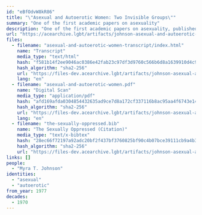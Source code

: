 ```yaml
---
id: "eBfOdvW8kR86"
title: "\"Asexual and Autoerotic Women: Two Invisible Groups\""
summary: "One of the first academic papers on asexuality"
description: "One of the first academic papers on asexuality, published as part of the book *The Sexually Oppressed*"
url: "https://acearchive.lgbt/artifacts/johnson-asexual-and-autoerotic-women"
files:
  - filename: "asexual-and-autoerotic-women-transcript/index.html"
    name: "Transcript"
    media_type: "text/html"
    hash: "f581b14f2ee9046ac0386e42fab23c97df3d9760c566b6d8a1639910d4c93055"
    hash_algorithm: "sha2-256"
    url: "https://files-dev.acearchive.lgbt/artifacts/johnson-asexual-and-autoerotic-women/asexual-and-autoerotic-women-transcript/index.html"
    lang: "en"
  - filename: "asexual-and-autoerotic-women.pdf"
    name: "Digital Scan"
    media_type: "application/pdf"
    hash: "afd169afda0304854432635ad9ce7d8a172cf337116b8ac95aa4f6743e143da1"
    hash_algorithm: "sha2-256"
    url: "https://files-dev.acearchive.lgbt/artifacts/johnson-asexual-and-autoerotic-women/asexual-and-autoerotic-women.pdf"
    lang: "en"
  - filename: "the-sexually-oppressed.bib"
    name: "The Sexually Oppressed (Citation)"
    media_type: "text/x-bibtex"
    hash: "28ec66f72197a92adc20bf2f437bf3760825bf90c4b07bce39111cb9a4b361e7"
    hash_algorithm: "sha2-256"
    url: "https://files-dev.acearchive.lgbt/artifacts/johnson-asexual-and-autoerotic-women/the-sexually-oppressed.bib"
links: []
people:
  - "Myra T. Johnson"
identities:
  - "asexual"
  - "autoerotic"
from_year: 1977
decades:
  - 1970
---
```

